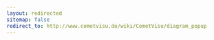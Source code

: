 ```yaml
---
layout: redirected
sitemap: false
redirect_to: http://www.cometvisu.de/wiki/CometVisu/diagram_popup
---
```


